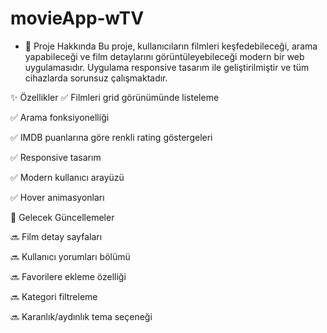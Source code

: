 #  movieApp‑wTV

-  📌 Proje Hakkında
Bu proje, kullanıcıların filmleri keşfedebileceği, arama yapabileceği ve film detaylarını görüntüleyebileceği modern bir web uygulamasıdır. Uygulama responsive tasarım ile geliştirilmiştir ve tüm cihazlarda sorunsuz çalışmaktadır.

✨ Özellikler
✅ Filmleri grid görünümünde listeleme

✅ Arama fonksiyonelliği

✅ IMDB puanlarına göre renkli rating göstergeleri

✅ Responsive tasarım

✅ Modern kullanıcı arayüzü

✅ Hover animasyonları

🚀 Gelecek Güncellemeler

🔜 Film detay sayfaları

🔜 Kullanıcı yorumları bölümü

🔜 Favorilere ekleme özelliği

🔜 Kategori filtreleme

🔜 Karanlık/aydınlık tema seçeneği


